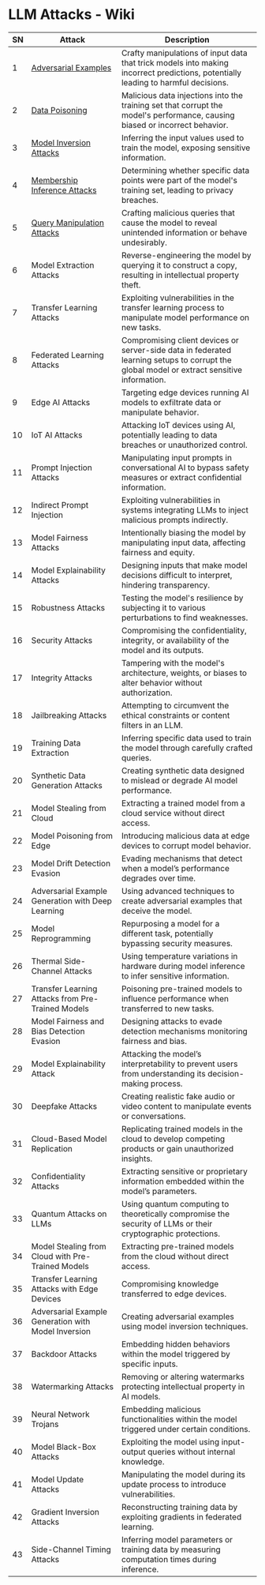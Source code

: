 # LLM Attacks - Wiki

| SN | Attack | Description |
| --- | --- | --- |
| 1 | [Adversarial Examples](https://github.com/AI-Security-Research-Group/llm-attacks/blob/main/attacks_list/adversarial.md) | Crafty manipulations of input data that trick models into making incorrect predictions, potentially leading to harmful decisions. |
| 2 | [Data Poisoning](https://github.com/AI-Security-Research-Group/llm-attacks/blob/main/attacks_list/data_poisoning.md) | Malicious data injections into the training set that corrupt the model's performance, causing biased or incorrect behavior. |
| 3 | [Model Inversion Attacks](https://github.com/AI-Security-Research-Group/llm-attacks/blob/main/attacks_list/model_inversion.md) | Inferring the input values used to train the model, exposing sensitive information. |
| 4 | [Membership Inference Attacks](https://github.com/AI-Security-Research-Group/llm-attacks/blob/main/attacks_list/membership_inference.md) | Determining whether specific data points were part of the model's training set, leading to privacy breaches. |
| 5 | [Query Manipulation Attacks](https://github.com/AI-Security-Research-Group/llm-attacks/blob/main/attacks_list/Query_Manipulation_Attacks.md) | Crafting malicious queries that cause the model to reveal unintended information or behave undesirably. |
| 6 | Model Extraction Attacks | Reverse-engineering the model by querying it to construct a copy, resulting in intellectual property theft. |
| 7 | Transfer Learning Attacks | Exploiting vulnerabilities in the transfer learning process to manipulate model performance on new tasks. |
| 8 | Federated Learning Attacks | Compromising client devices or server-side data in federated learning setups to corrupt the global model or extract sensitive information. |
| 9 | Edge AI Attacks | Targeting edge devices running AI models to exfiltrate data or manipulate behavior. |
| 10 | IoT AI Attacks | Attacking IoT devices using AI, potentially leading to data breaches or unauthorized control. |
| 11 | Prompt Injection Attacks | Manipulating input prompts in conversational AI to bypass safety measures or extract confidential information. |
| 12 | Indirect Prompt Injection | Exploiting vulnerabilities in systems integrating LLMs to inject malicious prompts indirectly. |
| 13 | Model Fairness Attacks | Intentionally biasing the model by manipulating input data, affecting fairness and equity. |
| 14 | Model Explainability Attacks | Designing inputs that make model decisions difficult to interpret, hindering transparency. |
| 15 | Robustness Attacks | Testing the model's resilience by subjecting it to various perturbations to find weaknesses. |
| 16 | Security Attacks | Compromising the confidentiality, integrity, or availability of the model and its outputs. |
| 17 | Integrity Attacks | Tampering with the model's architecture, weights, or biases to alter behavior without authorization. |
| 18 | Jailbreaking Attacks | Attempting to circumvent the ethical constraints or content filters in an LLM. |
| 19 | Training Data Extraction | Inferring specific data used to train the model through carefully crafted queries. |
| 20 | Synthetic Data Generation Attacks | Creating synthetic data designed to mislead or degrade AI model performance. |
| 21 | Model Stealing from Cloud | Extracting a trained model from a cloud service without direct access. |
| 22 | Model Poisoning from Edge | Introducing malicious data at edge devices to corrupt model behavior. |
| 23 | Model Drift Detection Evasion | Evading mechanisms that detect when a model’s performance degrades over time. |
| 24 | Adversarial Example Generation with Deep Learning | Using advanced techniques to create adversarial examples that deceive the model. |
| 25 | Model Reprogramming | Repurposing a model for a different task, potentially bypassing security measures. |
| 26 | Thermal Side-Channel Attacks | Using temperature variations in hardware during model inference to infer sensitive information. |
| 27 | Transfer Learning Attacks from Pre-Trained Models | Poisoning pre-trained models to influence performance when transferred to new tasks. |
| 28 | Model Fairness and Bias Detection Evasion | Designing attacks to evade detection mechanisms monitoring fairness and bias. |
| 29 | Model Explainability Attack | Attacking the model’s interpretability to prevent users from understanding its decision-making process. |
| 30 | Deepfake Attacks | Creating realistic fake audio or video content to manipulate events or conversations. |
| 31 | Cloud-Based Model Replication | Replicating trained models in the cloud to develop competing products or gain unauthorized insights. |
| 32 | Confidentiality Attacks | Extracting sensitive or proprietary information embedded within the model’s parameters. |
| 33 | Quantum Attacks on LLMs | Using quantum computing to theoretically compromise the security of LLMs or their cryptographic protections. |
| 34 | Model Stealing from Cloud with Pre-Trained Models | Extracting pre-trained models from the cloud without direct access. |
| 35 | Transfer Learning Attacks with Edge Devices | Compromising knowledge transferred to edge devices. |
| 36 | Adversarial Example Generation with Model Inversion | Creating adversarial examples using model inversion techniques. |
| 37 | Backdoor Attacks | Embedding hidden behaviors within the model triggered by specific inputs. |
| 38 | Watermarking Attacks | Removing or altering watermarks protecting intellectual property in AI models. |
| 39 | Neural Network Trojans | Embedding malicious functionalities within the model triggered under certain conditions. |
| 40 | Model Black-Box Attacks | Exploiting the model using input-output queries without internal knowledge. |
| 41 | Model Update Attacks | Manipulating the model during its update process to introduce vulnerabilities. |
| 42 | Gradient Inversion Attacks | Reconstructing training data by exploiting gradients in federated learning. |
| 43 | Side-Channel Timing Attacks | Inferring model parameters or training data by measuring computation times during inference. |
